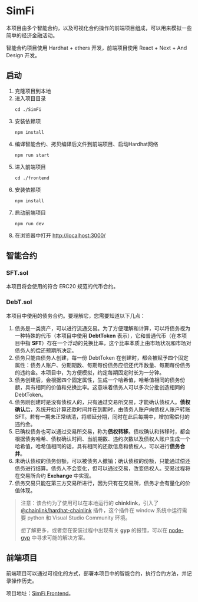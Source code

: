 # SimFi
本项目由多个智能合约，以及可视化合约操作的前端项目组成，可以用来模拟一些简单的经济金融活动。

智能合约项目使用 Hardhat + ethers 开发，前端项目使用 React + Next + And Design 开发。

## 启动
1. 克隆项目到本地
2. 进入项目目录
    ```
    cd ./SimFi
    ```
3. 安装依赖项
    ```
    npm install
    ```
4. 编译智能合约、拷贝编译后文件到前端项目、启动Hardhat网络
    ```
    npm run start
    ```
5. 进入前端项目
    ```
    cd ./frontend
    ```
6. 安装依赖项
    ```
    npm install
    ```
7. 启动前端项目
    ```
    npm run dev
    ```
8. 在浏览器中打开 [http://localhost:3000/](http://localhost:3000/)

## 智能合约
### SFT.sol
本项目将会使用的符合 ERC20 规范的代币合约。
### DebT.sol
本项目中使用的债务合约。要理解它，您需要知道以下几点：
1. 债务是一类资产，可以进行流通交易。为了方便理解和计算，可以将债务视为一种特殊的代币（本项目中使用 **DebtToken** 表示），它和普通代币（在本项目中指 **SFT**）存在一个浮动的兑换比率，这个比率本质上由市场状况和市场对债务人的偿还预期所决定。
2. 债务只能由债务人创建，每一份 DebtToken 在创建时，都会被赋予四个固定属性：债务人账户、分期期数、每期每份债务应偿还代币数量、每期每份债务的违约金。本项目中，为方便模拟，约定每期固定时长为一分钟。
3. 债务创建后，会根据四个固定属性，生成一个哈希值，哈希值相同的债务份额，具有相同的价值和兑换比率。这意味着债务人可以多次分批创造相同的 DebtToken。
4. 债务刚创建时是没有债权人的，只有通过交易所交易，才能确认债权人。**债权确认**后，系统开始计算还款时间并在到期时，由债务人账户向债权人账户转账 SFT。若有一期未正常结清，将顺延分期，同时在此后每期中，增加需偿付的违约金。
5. 已确权债务也可以通过交易所交易，称为**债权转移**。债权确认和转移时，都会根据债务哈希、债权确认时间、当前期数、违约次数以及债权人账户生成一个哈希值，哈希值相同的话，具有相同的还款信息和债权人，可以进行**债务合并**。
6. 未确认债权的债务份额，可以被债务人撤销；确认债权的份额，只能通过偿还债务进行结算。债务人不会变化，但可以通过交易，改变债权人。交易过程将在交易所合约 **Exchange** 中实现。
7. 债务交易只能在第三方交易所进行，因为只有在交易所，债务才会有量化的价值体现。
> 注意：该合约为了使用可以在本地运行的 **chinklink**，引入了 [@chainlink/hardhat-chainlink](https://github.com/smartcontractkit/hardhat-chainlink) 插件，这个插件在 window 系统中运行需要 python 和 Visual Studio Community 环境。
>
> 想了解更多，或者您在安装过程中出现有关 **gyp** 的报错，可以在 [node-gyp](https://github.com/nodejs/node-gyp) 中寻求可能的解决方案。

## 前端项目
前端项目可以通过可视化的方式，部署本项目中的智能合约，执行合约方法，并记录操作历史。

项目地址：[SimFi Frontend](https://github.com/escX/SimFi/tree/main/frontend)。
